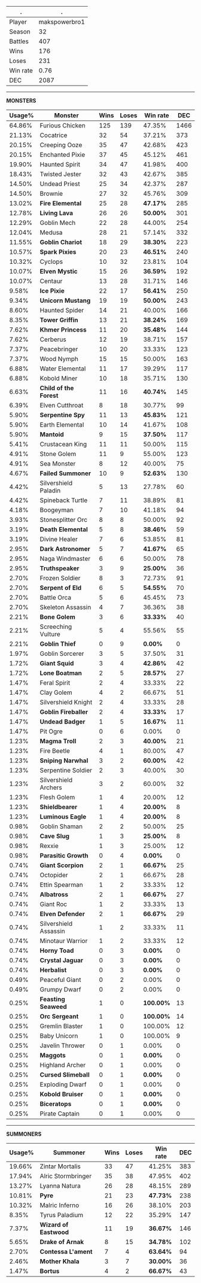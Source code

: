 .|.
|-|-
Player|makspowerbro1
Season|32
Battles|407
Wins|176
Loses|231
Win rate|0.76
DEC|2087

---
**MONSTERS**

Usage%|Monster|Wins|Loses|Win rate|DEC|
-|-|-|-|-|-|
64.86%|Furious Chicken|125|139|47.35%|1466|
21.13%|Cocatrice|32|54|37.21%|373|
20.15%|Creeping Ooze|35|47|42.68%|423|
20.15%|Enchanted Pixie|37|45|45.12%|461|
19.90%|Haunted Spirit|34|47|41.98%|400|
18.43%|Twisted Jester|32|43|42.67%|385|
14.50%|Undead Priest|25|34|42.37%|287|
14.50%|Brownie|27|32|45.76%|309|
13.02%|**Fire Elemental**|25|28|**47.17%**|285|
12.78%|**Living Lava**|26|26|**50.00%**|301|
12.29%|Goblin Mech|22|28|44.00%|254|
12.04%|Medusa|28|21|57.14%|332|
11.55%|**Goblin Chariot**|18|29|**38.30%**|223|
10.57%|**Spark Pixies**|20|23|**46.51%**|240|
10.32%|Cyclops|10|32|23.81%|104|
10.07%|**Elven Mystic**|15|26|**36.59%**|192|
10.07%|Centaur|13|28|31.71%|146|
9.58%|**Ice Pixie**|22|17|**56.41%**|250|
9.34%|**Unicorn Mustang**|19|19|**50.00%**|243|
8.60%|Haunted Spider|14|21|40.00%|166|
8.35%|**Tower Griffin**|13|21|**38.24%**|169|
7.62%|**Khmer Princess**|11|20|**35.48%**|144|
7.62%|Cerberus|12|19|38.71%|157|
7.37%|Peacebringer|10|20|33.33%|123|
7.37%|Wood Nymph|15|15|50.00%|163|
6.88%|Water Elemental|11|17|39.29%|117|
6.88%|Kobold Miner|10|18|35.71%|130|
6.63%|**Child of the Forest**|11|16|**40.74%**|145|
6.39%|Elven Cutthroat|8|18|30.77%|99|
5.90%|**Serpentine Spy**|11|13|**45.83%**|121|
5.90%|Earth Elemental|10|14|41.67%|108|
5.90%|**Mantoid**|9|15|**37.50%**|117|
5.41%|Crustacean King|11|11|50.00%|115|
4.91%|Stone Golem|11|9|55.00%|123|
4.91%|Sea Monster|8|12|40.00%|75|
4.67%|**Failed Summoner**|10|9|**52.63%**|130|
4.42%|Silvershield Paladin|5|13|27.78%|60|
4.42%|Spineback Turtle|7|11|38.89%|81|
4.18%|Boogeyman|7|10|41.18%|94|
3.93%|Stonesplitter Orc|8|8|50.00%|92|
3.19%|**Death Elemental**|5|8|**38.46%**|59|
3.19%|Divine Healer|7|6|53.85%|81|
2.95%|**Dark Astronomer**|5|7|**41.67%**|65|
2.95%|Naga Windmaster|6|6|50.00%|78|
2.95%|**Truthspeaker**|3|9|**25.00%**|36|
2.70%|Frozen Soldier|8|3|72.73%|91|
2.70%|**Serpent of Eld**|6|5|**54.55%**|70|
2.70%|Battle Orca|5|6|45.45%|73|
2.70%|Skeleton Assassin|4|7|36.36%|38|
2.21%|**Bone Golem**|3|6|**33.33%**|40|
2.21%|Screeching Vulture|5|4|55.56%|55|
2.21%|**Goblin Thief**|0|9|**0.00%**|0|
1.97%|Goblin Sorcerer|3|5|37.50%|31|
1.72%|**Giant Squid**|3|4|**42.86%**|42|
1.72%|**Lone Boatman**|2|5|**28.57%**|27|
1.47%|Feral Spirit|2|4|33.33%|22|
1.47%|Clay Golem|4|2|66.67%|51|
1.47%|Silvershield Knight|2|4|33.33%|28|
1.47%|**Goblin Fireballer**|2|4|**33.33%**|17|
1.47%|**Undead Badger**|1|5|**16.67%**|11|
1.47%|Pit Ogre|0|6|0.00%|0|
1.23%|**Magma Troll**|2|3|**40.00%**|21|
1.23%|Fire Beetle|4|1|80.00%|47|
1.23%|**Sniping Narwhal**|3|2|**60.00%**|42|
1.23%|Serpentine Soldier|2|3|40.00%|30|
1.23%|Silvershield Archers|3|2|60.00%|32|
1.23%|Flesh Golem|1|4|20.00%|12|
1.23%|**Shieldbearer**|1|4|**20.00%**|8|
1.23%|**Luminous Eagle**|1|4|**20.00%**|8|
0.98%|Goblin Shaman|2|2|50.00%|25|
0.98%|**Cave Slug**|1|3|**25.00%**|8|
0.98%|Rexxie|1|3|25.00%|12|
0.98%|**Parasitic Growth**|0|4|**0.00%**|0|
0.74%|**Giant Scorpion**|2|1|**66.67%**|25|
0.74%|Octopider|2|1|66.67%|28|
0.74%|Ettin Spearman|1|2|33.33%|12|
0.74%|**Albatross**|2|1|**66.67%**|27|
0.74%|Giant Roc|1|2|33.33%|13|
0.74%|**Elven Defender**|2|1|**66.67%**|29|
0.74%|Silvershield Assassin|1|2|33.33%|11|
0.74%|Minotaur Warrior|1|2|33.33%|12|
0.74%|**Horny Toad**|0|3|**0.00%**|0|
0.74%|**Crystal Jaguar**|0|3|**0.00%**|0|
0.74%|**Herbalist**|0|3|**0.00%**|0|
0.49%|Peaceful Giant|0|2|0.00%|0|
0.49%|Grumpy Dwarf|0|2|0.00%|0|
0.25%|**Feasting Seaweed**|1|0|**100.00%**|13|
0.25%|**Orc Sergeant**|1|0|**100.00%**|14|
0.25%|Gremlin Blaster|1|0|100.00%|12|
0.25%|Baby Unicorn|1|0|100.00%|9|
0.25%|Javelin Thrower|0|1|0.00%|0|
0.25%|**Maggots**|0|1|**0.00%**|0|
0.25%|Highland Archer|0|1|0.00%|0|
0.25%|**Cursed Slimeball**|0|1|**0.00%**|0|
0.25%|Exploding Dwarf|0|1|0.00%|0|
0.25%|**Kobold Bruiser**|0|1|**0.00%**|0|
0.25%|**Biceratops**|0|1|**0.00%**|0|
0.25%|Pirate Captain|0|1|0.00%|0|

---
**SUMMONERS**

Usage%|Summoner|Wins|Loses|Win rate|DEC|
-|-|-|-|-|-|
19.66%|Zintar Mortalis|33|47|41.25%|383|
17.94%|Alric Stormbringer|35|38|47.95%|402|
13.27%|Lyanna Natura|26|28|48.15%|289|
10.81%|**Pyre**|21|23|**47.73%**|238|
10.32%|Malric Inferno|16|26|38.10%|203|
8.35%|Tyrus Paladium|12|22|35.29%|147|
7.37%|**Wizard of Eastwood**|11|19|**36.67%**|146|
5.65%|**Drake of Arnak**|8|15|**34.78%**|102|
2.70%|**Contessa L'ament**|7|4|**63.64%**|94|
2.46%|**Mother Khala**|3|7|**30.00%**|36|
1.47%|**Bortus**|4|2|**66.67%**|43|
